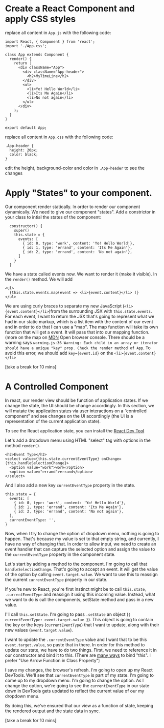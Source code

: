 # Create a React Component and apply CSS styles
replace all content in `App.js` with the following code:
```
import React, { Component } from 'react';
import './App.css';

class App extends Component {
  render() {
    return (
      <div className="App">
        <div className="App-header">
          <h2>MyTimeLine</h2>
        </div>
        <ul>
          <li>Yo! Hello World</li>
          <li>Its Me Again</li>
          <li>No not again</li>
        </ul>
      </div>
    );
  }
}

export default App;

```
replace all content in `App.css` with the following code:
```
.App-header {
  height: 20px;
  color: black;
}

```
edit the height, background-color and color in `.App-header` to see the changes

# Apply "States" to your component.
Our component render statically. In order to render our component dynamically. We need to give our component "states".
Add a constrictor in your class to intial the states of the component:
```
  constructor() {
    super()
    this.state = {
      events: [
        { id: 0, type: 'work', content: 'Yo! Hello World'},
        { id: 1, type: 'errand', content: 'Its Me Again'},
        { id: 2, type: 'errand', content: 'No not again'},
      ]
    }
  }
```
We have a state called events now. We want to render it (make it visible). In the `render()` method. We will add
```
<ul>
  {this.state.events.map(event => <li>{event.content}</li> )}
</ul>
```
We are using curly braces to separate my new JavaScript (`<li>{event.content}</li>`)from the surrounding JSX with `this.state.events`. For each event, I want to return the JSX that's going to represent what we had in our static markup, which is a list item with the content of our event and in order to do that I can use a "map". The map function will take its own function that will get a event. It will pass that into our mapping function. (more on the map on [MDN](https://developer.mozilla.org/en-US/docs/Web/JavaScript/Reference/Global_Objects/Array/map)
Open browser console. There should be a warning says `warning.js:36 Warning: Each child in an array or iterator should have a unique "key" prop. Check the render method of App`. To avoid this error, we should add `key={event.id}` on the `<li>{event.content}</li>`

[take a break for 10 mins]

# A Controlled Component

In react, our render view should be function of application states. If we change the state, the UI should be change accordingly. In this section, we will mutate the application states via user interactions on a “controlled component” and see changes on the UI accordingly (the UI is a representation of the current application state).

To see the React application state, you can install the [React Dev Tool](https://chrome.google.com/webstore/detail/react-developer-tools/fmkadmapgofadopljbjfkapdkoienihi?hl=en-US)

Let's add a dropdown menu using HTML "select" tag with options in the method `render()`. 

```
<h2>Event Type</h2>
<select value={this.state.currentEventType} onChange={this.handleSelectionChange}>
  <option value="work">work</option>
  <option value="errand">errand</option>
</select>
```
And I also add a new key `currentEventType` property in the state.
```
this.state = {
  events: [
    { id: 0, type: 'work', content: 'Yo! Hello World'},
    { id: 1, type: 'errand', content: 'Its Me Again'},
    { id: 2, type: 'errand', content: 'No not again'},
  ],
  currentEventType: '',
}
```
Now, when I try to change the option of dropdown menu, nothing is going to happen. That's because my value is set to that empty string, and currently, I have no way of changing that. In order to allow input, we need to create an event handler that can capture the selected option and assign the value to the `currentEventType` property in the component state.

Let's start by adding a method to the component. I'm going to call that `handleSelectionChange`. That's going to accept an event. It will get the value of the option by calling `event.target.value`. We want to use this to reassign the current `currentEventType` property in our state.

If you're new to React, you're first instinct might be to call `this.state`, `.currentEventType` and reassign it using this incoming value. Instead, what we want to do is call the components, setState method and pass in a new value.

I'll call `this.setState`. I'm going to pass `.setState` an object (`{ currentEventType: event.target.value }`). This object is going to contain the key or the keys (`currentEventType`) that I want to update, along with their new values (`event.target.value`).

I want to update the `.currentEventType` value and I want that to be this `event.target.value`, so paste that in there. In order for this method to update our state, we have to do two things. First, we need to reference it in our constructor and bind it to this. (There are [many ways](https://medium.com/@housecor/react-binding-patterns-5-approaches-for-handling-this-92c651b5af56#.kddkemxl5) to bind "this". I prefer "Use Arrow Function in Class Property")

I save my changes, the browser's refresh. I'm going to open up my React DevTools. We'll see that `currentEventType` is part of my state. I'm going to come up to my dropdown menu. I'm going to change the option. As I change the option, we're going to see the `currentEventType` in our state down in DevTools gets updated to reflect the current value of our my dropdown menu.

By doing this, we've ensured that our view as a function of state, keeping the rendered output and the state data in sync.

[take a break for 10 mins]
